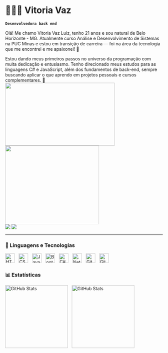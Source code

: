 # 👩🏻‍💻 Vitoria Vaz

**`Desenvolvedora back end`**

Olá! Me chamo Vitoria Vaz Luiz, tenho 21 anos e sou natural de Belo Horizonte - MG.
Atualmente curso Análise e Desenvolvimento de Sistemas na PUC Minas e estou em transição de carreira — foi na área da tecnologia que me encontrei e me apaixonei! 💙

Estou dando meus primeiros passos no universo da programação com muita dedicação e entusiasmo.
Tenho direcionado meus estudos para as linguagens C# e JavaScript, além dos fundamentos de back-end, sempre buscando aplicar o que aprendo em projetos pessoais e cursos complementares. 🚀
</br>
<img src="https://user-images.githubusercontent.com/74038190/225813708-98b745f2-7d22-48cf-9150-083f1b00d6c9.gif" width="350" height="200" style="float: left; margin-right: 10px;">
<img src="https://user-images.githubusercontent.com/74038190/226127927-3feb953e-cc01-482e-b732-311b2907991f.gif" width="300" height="250" style="float: left;">
<div style="clear: both;"></div>




<div> 
  <a href = "mailto:lvitoriavaz.61@gmail.com"><img src="https://img.shields.io/badge/-Gmail-%23333?style=for-the-badge&logo=gmail&logoColor=white" target="_blank"></a>
  <a href="https://www.linkedin.com/in/vitoria-vaz-a30865343/" target="_blank"><img src="https://img.shields.io/badge/-LinkedIn-%230077B5?style=for-the-badge&logo=linkedin&logoColor=white" target="_blank"></a> 
  
</div>

---

### 🤖 Linguagens e Tecnologias

<img 
    align="left" 
    alt="HTML"
    title="HTML" 
    width="30px" 
    style="padding-right: 10px;" 
    src="https://cdn.jsdelivr.net/gh/devicons/devicon@latest/icons/html5/html5-original.svg" 
/>
<img 
    align="left" 
    alt="CSS" 
    title="CSS"
    width="30px" 
    style="padding-right: 10px;" 
    src="https://cdn.jsdelivr.net/gh/devicons/devicon@latest/icons/css3/css3-original.svg" 
/>
<img 
    align="left" 
    alt="JavaScript" 
    title="JavaScript"
    width="30px" 
    style="padding-right: 10px;" 
    src="https://cdn.jsdelivr.net/gh/devicons/devicon@latest/icons/javascript/javascript-original.svg" 
/>
<img 
    align="left" 
    alt="Bootstrap"
    title="Bootstrap" 
    width="30px" 
    style="padding-right: 10px;" 
    src="https://cdn.jsdelivr.net/gh/devicons/devicon@latest/icons/bootstrap/bootstrap-original.svg" 
/>

<img 
    align="left" 
    alt="C#" 
    title="C#"
    width="30px" 
    style="padding-right: 10px;" 
    src="https://cdn.jsdelivr.net/gh/devicons/devicon@latest/icons/csharp/csharp-original.svg" />
<img 
align="left" 
    alt=".Net" 
    title=".Net"
    width="30px" 
    style="padding-right: 10px;"
src="https://cdn.jsdelivr.net/gh/devicons/devicon@latest/icons/dotnetcore/dotnetcore-original.svg" 
/>
<img 
    align="left" 
    alt="Github"
    title="Github" 
    width="30px" 
    style="padding-right: 10px;" 
    src="https://cdn.jsdelivr.net/gh/devicons/devicon@latest/icons/github/github-original.svg" />


<img 
    align="left" 
    alt="Git" 
    title="Git"
    width="30px" 
    style="padding-right: 10px;" 
    src="https://cdn.jsdelivr.net/gh/devicons/devicon@latest/icons/git/git-original.svg" 
    />

<br/>
<br/>

### 📊 Estatísticas

<p>
   <img 
    align="left" 
    alt="GitHub Stats" 
    height="200" 
    style="padding-right: 10px;" 
    src="https://github-readme-stats.vercel.app/api?username=lVitoriaVaz&show_icons=true&theme=tokyonight&rank_icon=github" 
/>  
  
<img 
    align="left" 
    alt="GitHub Stats" 
    height="200" 
    style="padding-right: 10px;" 
    src="https://github-readme-stats.vercel.app/api/top-langs/?username=lVitoriaVaz&layout=compact&theme=tokyonight&custom_title=Tecnologias&langs_count=9" 
/>

</p>

